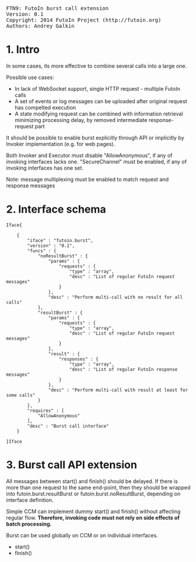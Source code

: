 <pre>
FTN9: FutoIn burst call extension
Version: 0.1
Copyright: 2014 FutoIn Project (http://futoin.org)
Authors: Andrey Galkin
</pre>

# 1. Intro
In some cases, its more effective to combine several calls into
a large one.

Possible use cases:

* In lack of WebSocket support, single HTTP request - multiple FutoIn calls
* A set of events or log messages can be uploaded after original request
    has compelted execution
* A state modifying request can be combined with information retrieval
    minimizing processing delay, by removed intermediate response-request part

It should be possible to enable burst explicitly through API or
implicitly by Invoker implementation (e.g. for web pages).

Both Invoker and Executor must disable "AllowAnonymous", if any of invoking
interfaces lacks one. "SecureChannel" must be enabled, if any of invoking
interfaces has one set.

Note: message multiplexing must be enabled to match request and response messages

# 2. Interface schema

`Iface{`

        {
            "iface" : "futoin.burst",
            "version" : "0.1",
            "funcs" : {
                "noResultBurst" : {
                    "params" : {
                        "requests" : {
                            "type" : "array",
                            "desc" : "List of regular FutoIn request messages"
                        }
                    },
                    "desc" : "Perform multi-call with no result for all calls"
                },
                "resultBurst" : {
                    "params" : {
                        "requests" : {
                            "type" : "array",
                            "desc" : "List of regular FutoIn request messages"
                        }
                    },
                    "result" : {
                        "responses" : {
                            "type" : "array",
                            "desc" : "List of regular FutoIn response messages"
                        }
                    },
                    "desc" : "Perform multi-call with result at least for some calls"
                }
            },
            "requires" : [
                "AllowAnonymous"
            ],
            "desc" : "Burst call interface"
        }

`}Iface`

# 3. Burst call API extension

All messages between start() and finish() should be delayed. If there is more than one
request to the same end-point, then they should be wrapped into futoin.burst.resultBurst
or futoin.burst.noResultBurst, depending on interface definition.

Simple CCM can implement dummy start() and finish() without affecting regular flow.
**Therefore, invoking code must not rely on side effects of batch processing.**

Burst can be used globally on CCM or on individual interfaces.

* start()
* finish()

